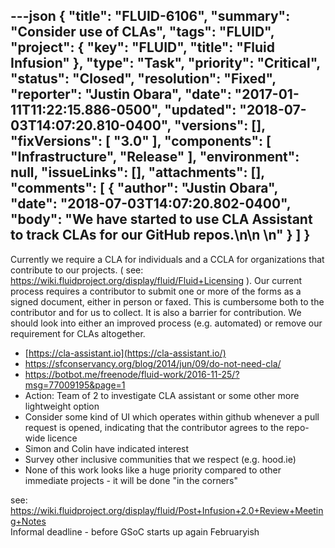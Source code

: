 ---json
{
  "title": "FLUID-6106",
  "summary": "Consider use of CLAs",
  "tags": "FLUID",
  "project": {
    "key": "FLUID",
    "title": "Fluid Infusion"
  },
  "type": "Task",
  "priority": "Critical",
  "status": "Closed",
  "resolution": "Fixed",
  "reporter": "Justin Obara",
  "date": "2017-01-11T11:22:15.886-0500",
  "updated": "2018-07-03T14:07:20.810-0400",
  "versions": [],
  "fixVersions": [
    "3.0"
  ],
  "components": [
    "Infrastructure",
    "Release"
  ],
  "environment": null,
  "issueLinks": [],
  "attachments": [],
  "comments": [
    {
      "author": "Justin Obara",
      "date": "2018-07-03T14:07:20.802-0400",
      "body": "We have started to use CLA Assistant to track CLAs for our GitHub repos.\n\n \n"
    }
  ]
}
---
Currently we require a CLA for individuals and a CCLA for organizations that contribute to our projects. ( see: <https://wiki.fluidproject.org/display/fluid/Fluid+Licensing> ). Our current process requires a contributor to submit one or more of the forms as a signed document, either in person or faxed. This is cumbersome both to the contributor and for us to collect. It is also a barrier for contribution. We should look into either an improved process (e.g. automated) or remove our requirement for CLAs altogether.&#x20;

* [https://cla-assistant.io](https://cla-assistant.io/)
* <https://sfconservancy.org/blog/2014/jun/09/do-not-need-cla/>
* <https://botbot.me/freenode/fluid-work/2016-11-25/?msg=77009195&page=1>
* Action: Team of 2 to investigate CLA assistant or some other more lightweight option
* Consider some kind of UI which operates within github whenever a pull request is opened, indicating that the contributor agrees to the repo-wide licence
* Simon and Colin have indicated interest
* Survey other inclusive communities that we respect (e.g. hood.ie)
* None of this work looks like a huge priority compared to other immediate projects - it will be done "in the corners"

see: <https://wiki.fluidproject.org/display/fluid/Post+Infusion+2.0+Review+Meeting+Notes>\
Informal deadline - before GSoC starts up again Februaryish

        
